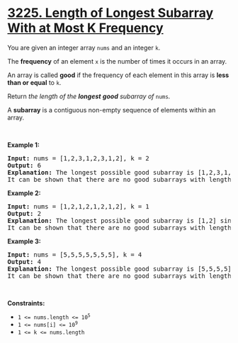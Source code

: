 # [3225. Length of Longest Subarray With at Most K Frequency](https://leetcode.com/problems/length-of-longest-subarray-with-at-most-k-frequency/description/)
<p>You are given an integer array <code>nums</code> and an integer <code>k</code>.</p>

<p>The <strong>frequency</strong> of an element <code>x</code> is the number of times it occurs in an array.</p>

<p>An array is called <strong>good</strong> if the frequency of each element in this array is <strong>less than or equal</strong> to <code>k</code>.</p>

<p>Return <em>the length of the <strong>longest</strong> <strong>good</strong> subarray of</em> <code>nums</code><em>.</em></p>

<p>A <strong>subarray</strong> is a contiguous non-empty sequence of elements within an array.</p>

<p>&nbsp;</p>
<p><strong class="example">Example 1:</strong></p>

<pre>
<strong>Input:</strong> nums = [1,2,3,1,2,3,1,2], k = 2
<strong>Output:</strong> 6
<strong>Explanation:</strong> The longest possible good subarray is [1,2,3,1,2,3] since the values 1, 2, and 3 occur at most twice in this subarray. Note that the subarrays [2,3,1,2,3,1] and [3,1,2,3,1,2] are also good.
It can be shown that there are no good subarrays with length more than 6.
</pre>

<p><strong class="example">Example 2:</strong></p>

<pre>
<strong>Input:</strong> nums = [1,2,1,2,1,2,1,2], k = 1
<strong>Output:</strong> 2
<strong>Explanation:</strong> The longest possible good subarray is [1,2] since the values 1 and 2 occur at most once in this subarray. Note that the subarray [2,1] is also good.
It can be shown that there are no good subarrays with length more than 2.
</pre>

<p><strong class="example">Example 3:</strong></p>

<pre>
<strong>Input:</strong> nums = [5,5,5,5,5,5,5], k = 4
<strong>Output:</strong> 4
<strong>Explanation:</strong> The longest possible good subarray is [5,5,5,5] since the value 5 occurs 4 times in this subarray.
It can be shown that there are no good subarrays with length more than 4.
</pre>

<p>&nbsp;</p>
<p><strong>Constraints:</strong></p>

<ul>
	<li><code>1 &lt;= nums.length &lt;= 10<sup>5</sup></code></li>
	<li><code>1 &lt;= nums[i] &lt;= 10<sup>9</sup></code></li>
	<li><code>1 &lt;= k &lt;= nums.length</code></li>
</ul>
